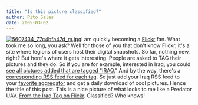 ```yaml
---
title: "Is this picture classified?"
author: Pito Salas
date: 2005-03-02
---
```




[![5607434_77c4bfa47d_m.jpg](https://i0.wp.com/s3.media.squarespace.com/production/1075723/12829350/weblogs/uav/5607434_77c4bfa47d_m.jpg?resize=180%2C131)](<http://www.flickr.com/photos/juan64/5607434/>)I
am quickly becoming a [Flickr](<http://www.flickr.com/>) fan. What took me so
long, you ask? Well for those of you that don't know Flickr, it's a site where
legions of users host their digital snapshots. So far, nothing new, right?
But here's where it gets interesting. People are asked to TAG their pictures
and they do. So if you are for example, interested in Iraq, you could [see all
pictures added that are tagged
"IRAQ.](<http://www.flickr.com/photos/tags/iraq/>)" And by the way, there's a
[corresponding RSS feed for each
tag](<http://www.flickr.com/services/feeds/photos_public.gne?tags=iraq&format=rss_200>).
So just add your Iraq RSS feed to your [favorite
aggregator](<http://www.blogbridge.com>) and get a daily download of cool
pictures. Hence the title of this post. This is a nice picture of what looks
to me like a Predator UAV. [From the Iraq Tag on
Flickr](<http://www.flickr.com/photos/tags/iraq/>). Classified? Who knows!


